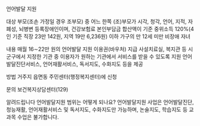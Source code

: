 언어발달 지원

대상
부모(조손 가정일 경우 조부모) 중 어느 한쪽 (조)부모가 시각, 청각, 언어, 지적, 자폐성, 뇌병변 등록장애인이며, 건강보험료 본인부담금 합산액이 기준 중위소득 120%(4인 기준 직장 23만 142원, 지역 19만 6,236원) 이하 가구의 만 12세 미만 비장애 자녀

내용
매월 16∼22만 원의 언어발달 지원 이용권(바우처) 지급
사설치료실, 복지관 등 시군구에서 지정한 기관 중 이용자가 원하는 기관에서 서비스를 받을 수 있도록 지원
언어발달진단서비스, 언어재활서비스, 독서지도, 수화지도 등을 제공

방법
거주지 읍면동 주민센터(행정복지센터)에 신청

문의
보건복지상담센터(129)

알려드립니다
언어발달지원 범위는 어떻게 되나요? 언어발달지원 사업은 언어발달진단, 청능재활, 언어재활서비스 및 독서지도, 수화지도만 가능하며, 논술지도, 학습지도 등 교과목 수업은 불가합니다.

